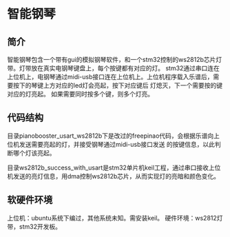 # 智能钢琴

## 简介
智能钢琴包含一个带有gui的模拟钢琴软件，和一个stm32控制的ws2812b芯片灯带。灯带放在真实电钢琴键盘上，每个按键都有对应的灯。
stm32通过串口连在上位机上，电钢琴通过midi-usb接口连在上位机上。上位机程序载入乐谱后，需要按下的琴键上方对应的led灯会亮起，按下对应键后
灯熄灭，下一个需要按的键对应的灯亮起。
如果需要同时按多个键，则多个灯亮。

## 代码结构

目录pianobooster_usart_ws2812b下是改过的freepinao代码，会根据乐谱向上位机发送需要亮起的灯，并接受钢琴通过midi-usb接口发送
的按键信息，以此判断哪个灯该亮起。

目录ws2812b_success_with_usart是stm32单片机keil工程，通过串口接收上位机发送的亮灯信息，用dma控制ws2812b芯片，从而实现灯的亮暗和颜色变化。

## 软硬件环境

上位机：ubuntu系统下编过，其他系统未知。需安装keil。
硬件环境：ws2812灯带，stm32开发板。


